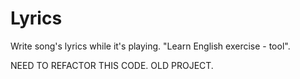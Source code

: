 Lyrics
======

Write song's lyrics while it's playing.
"Learn English exercise - tool".

NEED TO REFACTOR THIS CODE. 
OLD PROJECT.
